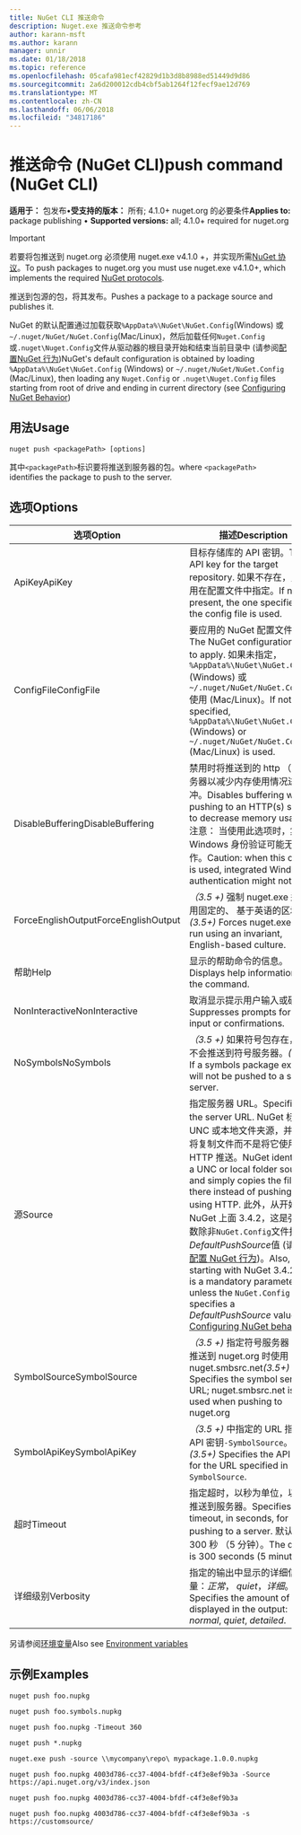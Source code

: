 ```yaml
---
title: NuGet CLI 推送命令
description: Nuget.exe 推送命令参考
author: karann-msft
ms.author: karann
manager: unnir
ms.date: 01/18/2018
ms.topic: reference
ms.openlocfilehash: 05cafa981ecf42829d1b3d8b8988ed51449d9d86
ms.sourcegitcommit: 2a6d200012cdb4cbf5ab1264f12fecf9ae12d769
ms.translationtype: MT
ms.contentlocale: zh-CN
ms.lasthandoff: 06/06/2018
ms.locfileid: "34817186"
---
```

# <a name="push-command-nuget-cli"></a><span data-ttu-id="86bb7-103">推送命令 (NuGet CLI)</span><span class="sxs-lookup"><span data-stu-id="86bb7-103">push command (NuGet CLI)</span></span>

<span data-ttu-id="86bb7-104">**适用于：** 包发布&bullet;**受支持的版本：** 所有; 4.1.0+ nuget.org 的必要条件</span><span class="sxs-lookup"><span data-stu-id="86bb7-104">**Applies to:** package publishing &bullet; **Supported versions:** all; 4.1.0+ required for nuget.org</span></span>

> [!Important]
> <span data-ttu-id="86bb7-105">若要将包推送到 nuget.org 必须使用 nuget.exe v4.1.0 +，并实现所需[NuGet 协议](../api/nuget-protocols.md)。</span><span class="sxs-lookup"><span data-stu-id="86bb7-105">To push packages to nuget.org you must use nuget.exe v4.1.0+, which implements the required [NuGet protocols](../api/nuget-protocols.md).</span></span>

<span data-ttu-id="86bb7-106">推送到包源的包，将其发布。</span><span class="sxs-lookup"><span data-stu-id="86bb7-106">Pushes a package to a package source and publishes it.</span></span>

<span data-ttu-id="86bb7-107">NuGet 的默认配置通过加载获取`%AppData%\NuGet\NuGet.Config`(Windows) 或`~/.nuget/NuGet/NuGet.Config`(Mac/Linux)，然后加载任何`Nuget.Config`或`.nuget\Nuget.Config`文件从驱动器的根目录开始和结束当前目录中 (请参阅[配置NuGet 行为](../consume-packages/configuring-nuget-behavior.md))</span><span class="sxs-lookup"><span data-stu-id="86bb7-107">NuGet's default configuration is obtained by loading `%AppData%\NuGet\NuGet.Config` (Windows) or `~/.nuget/NuGet/NuGet.Config` (Mac/Linux), then loading any `Nuget.Config` or `.nuget\Nuget.Config` files starting from root of drive and ending in current directory (see [Configuring NuGet Behavior](../consume-packages/configuring-nuget-behavior.md))</span></span>

## <a name="usage"></a><span data-ttu-id="86bb7-108">用法</span><span class="sxs-lookup"><span data-stu-id="86bb7-108">Usage</span></span>

```cli
nuget push <packagePath> [options]
```

<span data-ttu-id="86bb7-109">其中`<packagePath>`标识要将推送到服务器的包。</span><span class="sxs-lookup"><span data-stu-id="86bb7-109">where `<packagePath>` identifies the package to push to the server.</span></span>

## <a name="options"></a><span data-ttu-id="86bb7-110">选项</span><span class="sxs-lookup"><span data-stu-id="86bb7-110">Options</span></span>

| <span data-ttu-id="86bb7-111">选项</span><span class="sxs-lookup"><span data-stu-id="86bb7-111">Option</span></span> | <span data-ttu-id="86bb7-112">描述</span><span class="sxs-lookup"><span data-stu-id="86bb7-112">Description</span></span> |
| --- | --- |
| <span data-ttu-id="86bb7-113">ApiKey</span><span class="sxs-lookup"><span data-stu-id="86bb7-113">ApiKey</span></span> | <span data-ttu-id="86bb7-114">目标存储库的 API 密钥。</span><span class="sxs-lookup"><span data-stu-id="86bb7-114">The API key for the target repository.</span></span> <span data-ttu-id="86bb7-115">如果不存在，则使用在配置文件中指定。</span><span class="sxs-lookup"><span data-stu-id="86bb7-115">If not present,  the one specified in the config file is used.</span></span> |
| <span data-ttu-id="86bb7-116">ConfigFile</span><span class="sxs-lookup"><span data-stu-id="86bb7-116">ConfigFile</span></span> | <span data-ttu-id="86bb7-117">要应用的 NuGet 配置文件。</span><span class="sxs-lookup"><span data-stu-id="86bb7-117">The NuGet configuration file to apply.</span></span> <span data-ttu-id="86bb7-118">如果未指定， `%AppData%\NuGet\NuGet.Config` (Windows) 或`~/.nuget/NuGet/NuGet.Config`使用 (Mac/Linux)。</span><span class="sxs-lookup"><span data-stu-id="86bb7-118">If not specified, `%AppData%\NuGet\NuGet.Config` (Windows) or `~/.nuget/NuGet/NuGet.Config` (Mac/Linux) is used.</span></span>|
| <span data-ttu-id="86bb7-119">DisableBuffering</span><span class="sxs-lookup"><span data-stu-id="86bb7-119">DisableBuffering</span></span> | <span data-ttu-id="86bb7-120">禁用时将推送到的 http （s） 服务器以减少内存使用情况进行缓冲。</span><span class="sxs-lookup"><span data-stu-id="86bb7-120">Disables buffering when pushing to an HTTP(s) server to decrease memory usages.</span></span> <span data-ttu-id="86bb7-121">注意： 当使用此选项时，集成的 Windows 身份验证可能无法工作。</span><span class="sxs-lookup"><span data-stu-id="86bb7-121">Caution: when this option is used, integrated Windows authentication might not work.</span></span> |
| <span data-ttu-id="86bb7-122">ForceEnglishOutput</span><span class="sxs-lookup"><span data-stu-id="86bb7-122">ForceEnglishOutput</span></span> | <span data-ttu-id="86bb7-123">*（3.5 +)* 强制 nuget.exe 运行使用固定的、 基于英语的区域性。</span><span class="sxs-lookup"><span data-stu-id="86bb7-123">*(3.5+)* Forces nuget.exe to run using an invariant, English-based culture.</span></span> |
| <span data-ttu-id="86bb7-124">帮助</span><span class="sxs-lookup"><span data-stu-id="86bb7-124">Help</span></span> | <span data-ttu-id="86bb7-125">显示的帮助命令的信息。</span><span class="sxs-lookup"><span data-stu-id="86bb7-125">Displays help information for the command.</span></span> |
| <span data-ttu-id="86bb7-126">NonInteractive</span><span class="sxs-lookup"><span data-stu-id="86bb7-126">NonInteractive</span></span> | <span data-ttu-id="86bb7-127">取消显示提示用户输入或确认。</span><span class="sxs-lookup"><span data-stu-id="86bb7-127">Suppresses prompts for user input or confirmations.</span></span> |
| <span data-ttu-id="86bb7-128">NoSymbols</span><span class="sxs-lookup"><span data-stu-id="86bb7-128">NoSymbols</span></span> | <span data-ttu-id="86bb7-129">*（3.5 +)* 如果符号包存在，它将不会推送到符号服务器。</span><span class="sxs-lookup"><span data-stu-id="86bb7-129">*(3.5+)* If a symbols package exists, it will not be pushed to a symbol server.</span></span> |
| <span data-ttu-id="86bb7-130">源</span><span class="sxs-lookup"><span data-stu-id="86bb7-130">Source</span></span> | <span data-ttu-id="86bb7-131">指定服务器 URL。</span><span class="sxs-lookup"><span data-stu-id="86bb7-131">Specifies the server URL.</span></span> <span data-ttu-id="86bb7-132">NuGet 标识的 UNC 或本地文件夹源，并只需将复制文件而不是将它使用 HTTP 推送。</span><span class="sxs-lookup"><span data-stu-id="86bb7-132">NuGet identifies a UNC or local folder source and simply copies the file there instead of pushing it using HTTP.</span></span>  <span data-ttu-id="86bb7-133">此外，从开始 NuGet 上面 3.4.2，这是强制参数除非`NuGet.Config`文件指定*DefaultPushSource*值 (请参阅[配置 NuGet 行为](../consume-packages/configuring-nuget-behavior.md))。</span><span class="sxs-lookup"><span data-stu-id="86bb7-133">Also, starting with NuGet 3.4.2, this is a mandatory parameter unless the `NuGet.Config` file specifies a *DefaultPushSource* value (see [Configuring NuGet behavior](../consume-packages/configuring-nuget-behavior.md)).</span></span> |
| <span data-ttu-id="86bb7-134">SymbolSource</span><span class="sxs-lookup"><span data-stu-id="86bb7-134">SymbolSource</span></span> | <span data-ttu-id="86bb7-135">*（3.5 +)* 指定符号服务器 URL; 推送到 nuget.org 时使用 nuget.smbsrc.net</span><span class="sxs-lookup"><span data-stu-id="86bb7-135">*(3.5+)* Specifies the symbol server URL; nuget.smbsrc.net is used when pushing to nuget.org</span></span> |
| <span data-ttu-id="86bb7-136">SymbolApiKey</span><span class="sxs-lookup"><span data-stu-id="86bb7-136">SymbolApiKey</span></span> | <span data-ttu-id="86bb7-137">*（3.5 +)* 中指定的 URL 指定的 API 密钥`-SymbolSource`。</span><span class="sxs-lookup"><span data-stu-id="86bb7-137">*(3.5+)* Specifies the API key for the URL specified in `-SymbolSource`.</span></span> |
| <span data-ttu-id="86bb7-138">超时</span><span class="sxs-lookup"><span data-stu-id="86bb7-138">Timeout</span></span> | <span data-ttu-id="86bb7-139">指定超时，以秒为单位，以便将推送到服务器。</span><span class="sxs-lookup"><span data-stu-id="86bb7-139">Specifies the timeout, in seconds, for pushing to a server.</span></span> <span data-ttu-id="86bb7-140">默认值为 300 秒 （5 分钟）。</span><span class="sxs-lookup"><span data-stu-id="86bb7-140">The default is 300 seconds (5 minutes).</span></span> |
| <span data-ttu-id="86bb7-141">详细级别</span><span class="sxs-lookup"><span data-stu-id="86bb7-141">Verbosity</span></span> | <span data-ttu-id="86bb7-142">指定的输出中显示的详细信息量：*正常*， *quiet*，*详细*。</span><span class="sxs-lookup"><span data-stu-id="86bb7-142">Specifies the amount of detail displayed in the output: *normal*, *quiet*, *detailed*.</span></span> |

<span data-ttu-id="86bb7-143">另请参阅[环境变量](cli-ref-environment-variables.md)</span><span class="sxs-lookup"><span data-stu-id="86bb7-143">Also see [Environment variables](cli-ref-environment-variables.md)</span></span>

## <a name="examples"></a><span data-ttu-id="86bb7-144">示例</span><span class="sxs-lookup"><span data-stu-id="86bb7-144">Examples</span></span>

```cli
nuget push foo.nupkg

nuget push foo.symbols.nupkg

nuget push foo.nupkg -Timeout 360

nuget push *.nupkg

nuget.exe push -source \\mycompany\repo\ mypackage.1.0.0.nupkg

nuget push foo.nupkg 4003d786-cc37-4004-bfdf-c4f3e8ef9b3a -Source https://api.nuget.org/v3/index.json

nuget push foo.nupkg 4003d786-cc37-4004-bfdf-c4f3e8ef9b3a

nuget push foo.nupkg 4003d786-cc37-4004-bfdf-c4f3e8ef9b3a -s https://customsource/
```
